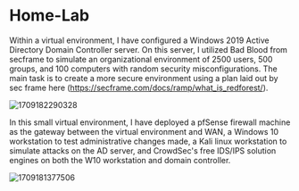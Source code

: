 # Home-Lab
Within a virtual environment, I have configured a Windows 2019 Active Directory Domain Controller server. On this server, I utilized Bad Blood from secframe to simulate an organizational environment of 2500 users, 500 groups, and 100 computers with random security misconfigurations. The main task is to create a more secure environment using a plan laid out by sec frame here (https://secframe.com/docs/ramp/what_is_redforest/).


![1709182290328](https://github.com/user-attachments/assets/875d9f4a-bf45-4df3-b97c-234105cdfc01)



In this small virtual environment, I have deployed a pfSense firewall machine as the gateway between the virtual environment and WAN, a Windows 10 workstation to test administrative changes made, a Kali linux workstation to simulate attacks on the AD server, and CrowdSec's free IDS/IPS solution engines on both the W10 workstation and domain controller.

![1709181377506](https://github.com/user-attachments/assets/afeda99d-39bc-440d-9ba1-fb8260500005)
